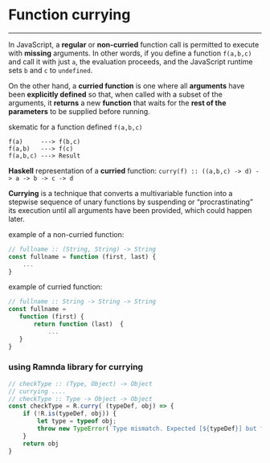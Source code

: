 # Function currying
---

 In JavaScript, a **regular** or **non-curried** function call is permitted to execute with **missing** arguments. In other words, if you define a function `f(a,b,c)` and call it with just `a`, the evaluation proceeds, and the JavaScript runtime sets `b` and `c` to `undefined`.

On the other hand, a **curried function** is one where all **arguments** have been **explicitly defined** so that, when called with a subset of the arguments, it **returns** a new **function** that waits for the **rest of the parameters** to be supplied before running.

skematic for a function defined `f(a,b,c)` 
```
f(a)     ---> f(b,c)
f(a,b)   ---> f(c)
f(a,b,c) ---> Result
```

**Haskell** representation of a **curried** function:
`
curry(f) :: ((a,b,c) -> d) -> a -> b -> c -> d
`

**Currying** is a technique that converts a multivariable function into a stepwise sequence of unary functions by suspending or “procrastinating” its execution until all arguments have been provided, which could happen later.



example of a non-curried function:
```js
// fullname :: (String, String) -> String
const fullname = function (first, last) {
    ...
}
```
example of curried function:
```js
// fullname :: String -> String -> String
const fullname =
   function (first) {
       return function (last)  {
           ...
   }
}
```

### using Ramnda library for currying

```js
// checkType :: (Type, Object) -> Object
// currying ....
// checkType :: Type -> Object -> Object
const checkType = R.curry( (typeDef, obj) => {
    if (!R.is(typeDef, obj)) {
        let type = typeof obj;
        throw new TypeError(`Type mismatch. Expected [${typeDef}] but found [${type}]]`)
    }
    return obj
}
```